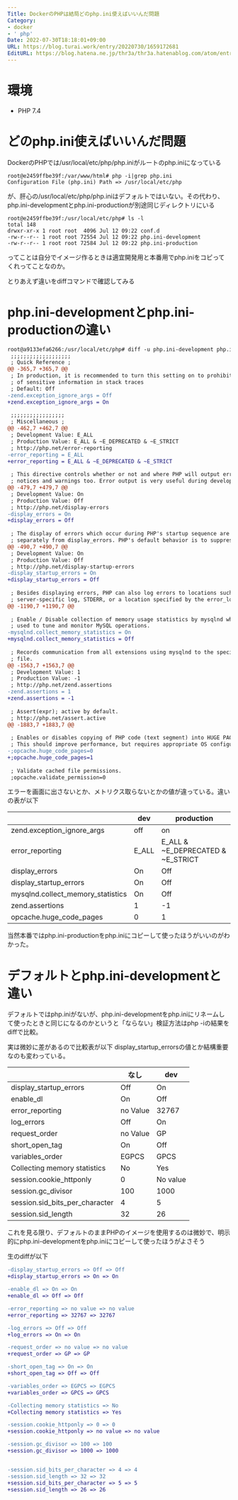 ```yaml
---
Title: DockerのPHPは結局どのphp.ini使えばいいんだ問題
Category:
- docker
- ' php'
Date: 2022-07-30T18:18:01+09:00
URL: https://blog.turai.work/entry/20220730/1659172681
EditURL: https://blog.hatena.ne.jp/thr3a/thr3a.hatenablog.com/atom/entry/4207112889904253912
---
```


# 環境

- PHP 7.4

# どのphp.ini使えばいいんだ問題

DockerのPHPでは/usr/local/etc/php/php.iniがルートのphp.iniになっている

```
root@e2459ffbe39f:/var/www/html# php -i|grep php.ini
Configuration File (php.ini) Path => /usr/local/etc/php
```

が、肝心の/usr/local/etc/php/php.iniはデフォルトではいない。その代わり、php.ini-developmentとphp.ini-productionが別途同じディレクトリにいる

```
root@e2459ffbe39f:/usr/local/etc/php# ls -l
total 148
drwxr-xr-x 1 root root  4096 Jul 12 09:22 conf.d
-rw-r--r-- 1 root root 72554 Jul 12 09:22 php.ini-development
-rw-r--r-- 1 root root 72584 Jul 12 09:22 php.ini-production
```

ってことは自分でイメージ作るときは適宜開発用と本番用でphp.iniをコピってくれってことなのか。

とりあえず違いをdiffコマンドで確認してみる

# php.ini-developmentとphp.ini-productionの違い

```diff
root@a9133efa6266:/usr/local/etc/php# diff -u php.ini-development php.ini-production
 ;;;;;;;;;;;;;;;;;;;
 ; Quick Reference ;
@@ -365,7 +365,7 @@
 ; In production, it is recommended to turn this setting on to prohibit the output 
 ; of sensitive information in stack traces
 ; Default: Off
-zend.exception_ignore_args = Off
+zend.exception_ignore_args = On
 
 ;;;;;;;;;;;;;;;;;
 ; Miscellaneous ;
@@ -462,7 +462,7 @@
 ; Development Value: E_ALL
 ; Production Value: E_ALL & ~E_DEPRECATED & ~E_STRICT
 ; http://php.net/error-reporting
-error_reporting = E_ALL
+error_reporting = E_ALL & ~E_DEPRECATED & ~E_STRICT
 
 ; This directive controls whether or not and where PHP will output errors,
 ; notices and warnings too. Error output is very useful during development, but
@@ -479,7 +479,7 @@
 ; Development Value: On
 ; Production Value: Off
 ; http://php.net/display-errors
-display_errors = On
+display_errors = Off
 
 ; The display of errors which occur during PHP's startup sequence are handled
 ; separately from display_errors. PHP's default behavior is to suppress those
@@ -490,7 +490,7 @@
 ; Development Value: On
 ; Production Value: Off
 ; http://php.net/display-startup-errors
-display_startup_errors = On
+display_startup_errors = Off
 
 ; Besides displaying errors, PHP can also log errors to locations such as a
 ; server-specific log, STDERR, or a location specified by the error_log
@@ -1190,7 +1190,7 @@
 
 ; Enable / Disable collection of memory usage statistics by mysqlnd which can be
 ; used to tune and monitor MySQL operations.
-mysqlnd.collect_memory_statistics = On
+mysqlnd.collect_memory_statistics = Off
 
 ; Records communication from all extensions using mysqlnd to the specified log
 ; file.
@@ -1563,7 +1563,7 @@
 ; Development Value: 1
 ; Production Value: -1
 ; http://php.net/zend.assertions
-zend.assertions = 1
+zend.assertions = -1
 
 ; Assert(expr); active by default.
 ; http://php.net/assert.active
@@ -1883,7 +1883,7 @@
 
 ; Enables or disables copying of PHP code (text segment) into HUGE PAGES.
 ; This should improve performance, but requires appropriate OS configuration.
-;opcache.huge_code_pages=0
+;opcache.huge_code_pages=1
 
 ; Validate cached file permissions.
 ;opcache.validate_permission=0
```

エラーを画面に出さないとか、メトリクス取らないとかの値が違っている。違いの表が以下

|                                   | dev   | production                        |
|-----------------------------------|-------|-----------------------------------|
| zend.exception_ignore_args        | off   | on                                |
| error_reporting                   | E_ALL | E_ALL & ~E_DEPRECATED & ~E_STRICT |
| display_errors                    | On    | Off                               |
| display_startup_errors            | On    | Off                               |
| mysqlnd.collect_memory_statistics | On    | Off                               |
| zend.assertions                   |     1 |                                -1 |
| opcache.huge_code_pages           |     0 |                                 1 |

当然本番ではphp.ini-productionをphp.iniにコピーして使ったほうがいいのがわかった。

# デフォルトとphp.ini-developmentと違い

デフォルトではphp.iniがないが、php.ini-developmentをphp.iniにリネームして使ったときと同じになるのかというと「ならない」検証方法はphp -iの結果をdiffで比較。

実は微妙に差があるので比較表が以下 display_startup_errorsの値とか結構重要なのも変わっている。

|                                | なし     | dev      |
|--------------------------------|----------|----------|
| display_startup_errors         | Off      | On       |
| enable_dl                      | On       | Off      |
| error_reporting                | no Value |    32767 |
| log_errors                     | Off      | On       |
| request_order                  | no Value | GP       |
| short_open_tag                 | On       | Off      |
| variables_order                | EGPCS    | GPCS     |
| Collecting memory statistics   | No       | Yes      |
| session.cookie_httponly        |        0 | No value |
| session.gc_divisor             |      100 |     1000 |
| session.sid_bits_per_character |        4 |        5 |
| session.sid_length             |       32 |       26 |

これを見る限り、デフォルトのままPHPのイメージを使用するのは微妙で、明示的にphp.ini-developmentをphp.iniにコピーして使ったほうがよさそう

生のdiffが以下

```diff
-display_startup_errors => Off => Off
+display_startup_errors => On => On

-enable_dl => On => On
+enable_dl => Off => Off

-error_reporting => no value => no value
+error_reporting => 32767 => 32767

-log_errors => Off => Off
+log_errors => On => On

-request_order => no value => no value
+request_order => GP => GP

-short_open_tag => On => On
+short_open_tag => Off => Off

-variables_order => EGPCS => EGPCS
+variables_order => GPCS => GPCS

-Collecting memory statistics => No
+Collecting memory statistics => Yes

-session.cookie_httponly => 0 => 0
+session.cookie_httponly => no value => no value

-session.gc_divisor => 100 => 100
+session.gc_divisor => 1000 => 1000


-session.sid_bits_per_character => 4 => 4
-session.sid_length => 32 => 32
+session.sid_bits_per_character => 5 => 5
+session.sid_length => 26 => 26
```
